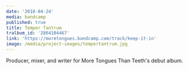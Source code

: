```yaml
---
date: '2018-04-24'
media: bandcamp
published: true
title: Temper Tantrum
tralbum_id: '2864104467'
link: 'https://moretongues.bandcamp.com/track/keep-it-in'
image: /media/project-images/tempertantrum.jpg
---
```

Producer, mixer, and writer for More Tongues Than Teeth's debut album.
